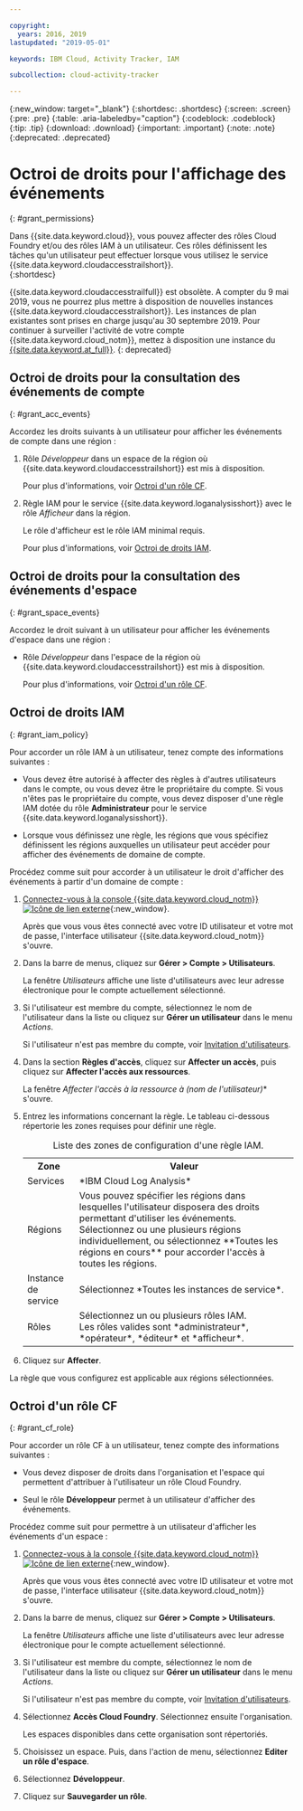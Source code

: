 ```yaml
---

copyright:
  years: 2016, 2019
lastupdated: "2019-05-01"

keywords: IBM Cloud, Activity Tracker, IAM

subcollection: cloud-activity-tracker

---
```


{:new_window: target="_blank"}
{:shortdesc: .shortdesc}
{:screen: .screen}
{:pre: .pre}
{:table: .aria-labeledby="caption"}
{:codeblock: .codeblock}
{:tip: .tip}
{:download: .download}
{:important: .important}
{:note: .note}
{:deprecated: .deprecated}

# Octroi de droits pour l'affichage des événements
{: #grant_permissions}

Dans {{site.data.keyword.cloud}}, vous pouvez affecter des rôles Cloud Foundry et/ou des rôles IAM à un utilisateur. Ces rôles définissent les tâches qu'un utilisateur peut effectuer lorsque vous utilisez le service {{site.data.keyword.cloudaccesstrailshort}}.  
{:shortdesc}

{{site.data.keyword.cloudaccesstrailfull}} est obsolète. A compter du 9 mai 2019, vous ne pourrez plus mettre à disposition de nouvelles instances {{site.data.keyword.cloudaccesstrailshort}}. Les instances de plan existantes sont prises en charge jusqu'au 30 septembre 2019. Pour continuer à surveiller l'activité de votre compte {{site.data.keyword.cloud_notm}}, mettez à disposition une instance du [{{site.data.keyword.at_full}}](/docs/services/Activity-Tracker-with-LogDNA?topic=logdnaat-getting-started#getting-started).
{: deprecated}

## Octroi de droits pour la consultation des événements de compte
{: #grant_acc_events}

Accordez les droits suivants à un utilisateur pour afficher les événements de compte dans une région :

1. Rôle *Développeur* dans un espace de la région où {{site.data.keyword.cloudaccesstrailshort}} est mis à disposition. 

    Pour plus d'informations, voir [Octroi d'un rôle CF](/docs/services/cloud-activity-tracker/how-to?topic=cloud-activity-tracker-grant_permissions#grant_cf_role).

2. Règle IAM pour le service {{site.data.keyword.loganalysisshort}} avec le rôle *Afficheur* dans la région. 

    Le rôle d'afficheur est le rôle IAM minimal requis. 
	
	Pour plus d'informations, voir [Octroi de droits IAM](/docs/services/cloud-activity-tracker/how-to?topic=cloud-activity-tracker-grant_permissions#grant_iam_policy).


## Octroi de droits pour la consultation des événements d'espace
{: #grant_space_events}

Accordez le droit suivant à un utilisateur pour afficher les événements d'espace dans une région :

* Rôle *Développeur* dans l'espace de la région où {{site.data.keyword.cloudaccesstrailshort}} est mis à disposition. 

    Pour plus d'informations, voir [Octroi d'un rôle CF](/docs/services/cloud-activity-tracker/how-to?topic=cloud-activity-tracker-grant_permissions#grant_cf_role).


## Octroi de droits IAM
{: #grant_iam_policy}

Pour accorder un rôle IAM à un utilisateur, tenez compte des informations suivantes :

* Vous devez être autorisé à affecter des règles à d'autres utilisateurs dans le compte, ou vous devez être le propriétaire du compte. Si vous n'êtes pas le propriétaire du compte, vous devez disposer d'une règle IAM dotée du rôle **Administrateur** pour le service {{site.data.keyword.loganalysisshort}}.

* Lorsque vous définissez une règle, les régions que vous spécifiez définissent les régions auxquelles un utilisateur peut accéder pour afficher des événements de domaine de compte.

Procédez comme suit pour accorder à un utilisateur le droit d'afficher des événements à partir d'un domaine de compte :

1. [Connectez-vous à la console {{site.data.keyword.cloud_notm}} ![Icône de lien externe](../../../icons/launch-glyph.svg "Icône de lien externe")](https://cloud.ibm.com/login){:new_window}.
	
	Après que vous vous êtes connecté avec votre ID utilisateur et votre mot de passe, l'interface utilisateur {{site.data.keyword.cloud_notm}} s'ouvre.

2. Dans la barre de menus, cliquez sur **Gérer > Compte > Utilisateurs**. 

    La fenêtre *Utilisateurs* affiche une liste d'utilisateurs avec leur adresse électronique pour le compte actuellement sélectionné.
	
3. Si l'utilisateur est membre du compte, sélectionnez le nom de l'utilisateur dans la liste ou cliquez sur **Gérer un utilisateur** dans le menu *Actions*.

    Si l'utilisateur n'est pas membre du compte, voir [Invitation d'utilisateurs](/docs/iam?topic=iam-iamuserinv#iamuserinv).

4. Dans la section **Règles d'accès**, cliquez sur **Affecter un accès**, puis cliquez sur **Affecter l'accès aux ressources**.

    La fenêtre *Affecter l'accès à la ressource à (nom de l'utilisateur)** s'ouvre.

5. Entrez les informations concernant la règle. Le tableau ci-dessous répertorie les zones requises pour définir une règle. 

    <table>
	  <caption>Liste des zones de configuration d'une règle IAM.</caption>
	  <tr>
	    <th>Zone</th>
		<th>Valeur</th>
	  </tr>
	  <tr>
	    <td>Services</td>
		<td>*IBM Cloud Log Analysis*</td>
	  </tr>	  
	  <tr>
	    <td>Régions</td>
		<td>Vous pouvez spécifier les régions dans lesquelles l'utilisateur disposera des droits permettant d'utiliser les événements. Sélectionnez ou une plusieurs régions individuellement, ou sélectionnez **Toutes les régions en cours** pour accorder l'accès à toutes les régions.</td>
	  </tr>
	  <tr>
	    <td>Instance de service</td>
		<td>Sélectionnez *Toutes les instances de service*.</td>
	  </tr>
	  <tr>
	    <td>Rôles</td>
		<td>Sélectionnez un ou plusieurs rôles IAM. <br>Les rôles valides sont *administrateur*, *opérateur*, *éditeur* et *afficheur*.</td>
	  </tr>
     </table>
	
6. Cliquez sur **Affecter**.
	
La règle que vous configurez est applicable aux régions sélectionnées. 


## Octroi d'un rôle CF
{: #grant_cf_role}

Pour accorder un rôle CF à un utilisateur, tenez compte des informations suivantes :

* Vous devez disposer de droits dans l'organisation et l'espace qui permettent d'attribuer à l'utilisateur un rôle Cloud Foundry. 

* Seul le rôle **Développeur** permet à un utilisateur d'afficher des événements.

Procédez comme suit pour permettre à un utilisateur d'afficher les événements d'un espace :

1. [Connectez-vous à la console {{site.data.keyword.cloud_notm}} ![Icône de lien externe](../../../icons/launch-glyph.svg "Icône de lien externe")](https://cloud.ibm.com/login){:new_window}.
	
	Après que vous vous êtes connecté avec votre ID utilisateur et votre mot de passe, l'interface utilisateur {{site.data.keyword.cloud_notm}} s'ouvre.

2. Dans la barre de menus, cliquez sur **Gérer > Compte > Utilisateurs**. 

    La fenêtre *Utilisateurs* affiche une liste d'utilisateurs avec leur adresse électronique pour le compte actuellement sélectionné.
	
3. Si l'utilisateur est membre du compte, sélectionnez le nom de l'utilisateur dans la liste ou cliquez sur **Gérer un utilisateur** dans le menu *Actions*.

    Si l'utilisateur n'est pas membre du compte, voir [Invitation d'utilisateurs](/docs/iam?topic=iam-iamuserinv#iamuserinv).

4. Sélectionnez **Accès Cloud Foundry**. Sélectionnez ensuite l'organisation.

    Les espaces disponibles dans cette organisation sont répertoriés.

5. Choisissez un espace. Puis, dans l'action de menu, sélectionnez **Editer un rôle d'espace**.

6. Sélectionnez **Développeur**.
	
7. Cliquez sur **Sauvegarder un rôle**.




